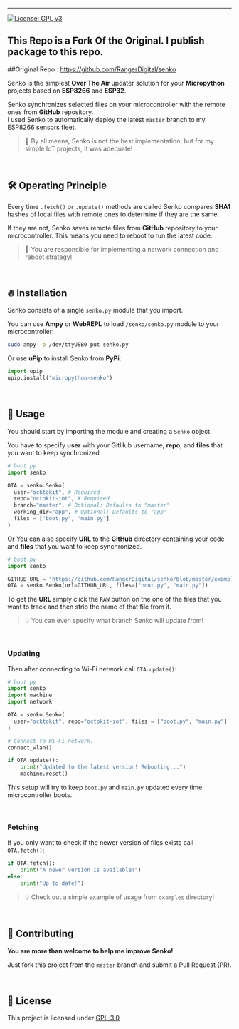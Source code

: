 ---

[![License: GPL v3](https://img.shields.io/badge/License-GPLv3-blue.svg)](https://www.gnu.org/licenses/gpl-3.0)


## This Repo is a Fork Of the Original. I publish package to this repo.
##Original Repo : https://github.com/RangerDigital/senko


Senko is the simplest **Over The Air** updater solution for your **Micropython** projects based on **ESP8266** and **ESP32**.

Senko synchronizes selected files on your microcontroller with the remote ones from **GitHub** repository.  
I used Senko to automatically deploy the latest `master` branch to my ESP8266 sensors fleet.

> 🚧 By all means, Senko is not the best implementation, but for my simple IoT projects, It was adequate!

<br>

## 🛠 Operating Principle

Every time `.fetch()` or `.update()` methods are called Senko compares **SHA1** hashes of local files with remote ones to determine if they are the same.

If they are not, Senko saves remote files from **GitHub** repository to your microcontroller. This means you need to reboot to run the latest code.

> 🚧 You are responsible for implementing a network connection and reboot strategy!

<br>

## 🔥 Installation

Senko consists of a single `senko.py` module that you import.

You can use **Ampy** or **WebREPL** to load `/senko/senko.py` module to your microcontroller:

```bash
sudo ampy -p /dev/ttyUSB0 put senko.py
```

Or use **uPip** to install Senko from **PyPi**:

```python
import upip
upip.install("micropython-senko")
```

<br>

## 🎉 Usage

You should start by importing the module and creating a `Senko` object.

You have to specify **user** with your GitHub username, **repo**, and **files** that you want to keep synchronized.

```python
# boot.py
import senko

OTA = senko.Senko(
  user="ocktokit", # Required
  repo="octokit-iot", # Required
  branch="master", # Optional: Defaults to "master"
  working_dir="app", # Optional: Defaults to "app"
  files = ["boot.py", "main.py"]
)
```

Or You can also specify **URL** to the **GitHub** directory containing your code and **files** that you want to keep synchronized.

```python
# boot.py
import senko

GITHUB_URL = "https://github.com/RangerDigital/senko/blob/master/examples/"
OTA = senko.Senko(url=GITHUB_URL, files=["boot.py", "main.py"])
```

To get the **URL** simply click the `RAW` button on the one of the files that you want to track and then strip the name of that file from it.

> 💡 You can even specify what branch Senko will update from!

<br>

### Updating

Then after connecting to Wi-Fi network call `OTA.update()`:

```python
# boot.py
import senko
import machine
import network

OTA = senko.Senko(
  user="ocktokit", repo="octokit-iot", files = ["boot.py", "main.py"]
)

# Connect to Wi-Fi network.
connect_wlan()

if OTA.update():
    print("Updated to the latest version! Rebooting...")
    machine.reset()
```

This setup will try to keep `boot.py` and `main.py` updated every time microcontroller boots.

<br>

### Fetching

If you only want to check if the newer version of files exists call `OTA.fetch()`:

```python
if OTA.fetch():
    print("A newer version is available!")
else:
    print("Up to date!")
```

> 💡 Check out a simple example of usage from `examples` directory!

<br>

## 🚧 Contributing

**You are more than welcome to help me improve Senko!**

Just fork this project from the `master` branch and submit a Pull Request (PR).

<br>

## 📃 License

This project is licensed under [GPL-3.0](https://choosealicense.com/licenses/gpl-3.0/) .
